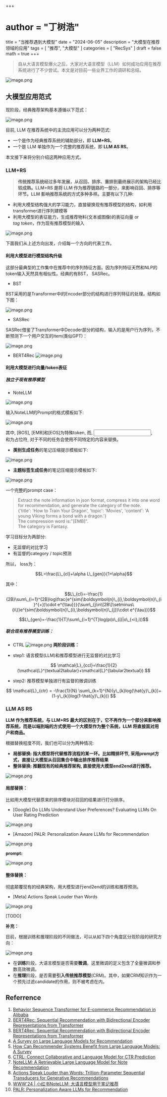 +++
# author = "丁树浩"
title = "当推荐遇到大模型"
date = "2024-06-05"
description = "大模型在推荐领域的应用"
tags = [
  "推荐",
  "大模型"
]
categories = [
  "RecSys"
]
draft = false
math = true
+++


> 自从大语言模型爆火之后，大家对大语言模型（LLM）如何成功应用在推荐系统进行了不少尝试。本文是对目前一些业界工作的调研和总结。

![image.png](../img/1_llm.png)

## 大模型应用范式

现阶段，经典推荐架构基本遵循以下范式：

![image.png](../img/1_1_llm.jpg)

目前, LLM 在推荐系统中的主流应用可以分为两种范式:

* 一个是作为经典推荐系统的辅助部分，即 **LLM+RS**。
* 一个是 LLM 单独作为一个完整的推荐系统，即 **LLM AS RS**。
    

本文接下来将分别介绍这两种应用方式。

### LLM+RS

> **传统推荐系统经过多年发展，从召回、排序、重排到最终展示的架构已经比较成熟。LLM+RS 是将 LLM 作为推荐链路的一部分，来影响召回、排序等环节。LLM 影响推荐系统的方式多种多样。主要有以下几种:**

* 利用大模型结构强大的学习能力，直接替换现有推荐模型的结构，如利用transformer进行序列建模等 
* 利用大模型的表征能力，生成推荐物料(文本或图像)的表征向量 or $tag\ token$，作为现有推荐模型的输入
    

![image.png](../img/2_llm.png)

下面我们从上述方向出发，介绍每一个方向的代表工作。

#### 利用大模型进行模型结构升级

这部分最典型的工作集中在推荐中的序列特征方面。因为序列特征天然和NLP的token输入天然具有相似性。经典的有BST， SASRec。

- BST

BST采用的是Transformer中的Encoder部分的结构进行序列特征的处理。结构如下图：

![image.png](../img/3_llm.png)

- SASRec 

SASRec借鉴了Transformer中Decoder部分的结构，输入的是用户行为序列，不断预测下一个用户交互的item(类似GPT)：

![image.png](../img/4_llm.png)

- BERT4Rec
![image.png](../img/5_llm.png)
#### 利用大模型进行向量/token表征

##### 独立于现有推荐模型

- NoteLLM

![image.png](../img/6_llm.png)

 输入NoteLLM的Prompt的格式模板如下:

![image.png](../img/7_llm.png)

其中, \[BOS\], \[EMB\]和\[EOS\]为特殊token, 而<Instruction>, <Input Note>, <Output Guidance>和<Output>为占位符, 对于不同的任务会使用不同特定的内容来替换。

- **类别生成任务**的笔记压缩提示模板如下:

![image.png](../img/8_llm.png)

-  **主题标签生成任务**的笔记压缩提示模板如下:

![image.png](../img/9_llm.png)



一个完整的prompt case：


> Extract the note information in json format, compress it into one word for recommendation, and generate the category of the note. \
> {'title': 'How to Train Your Dragon', 'topic': 'Movies', 'content': 'A young Viking forms a bond with a dragon.'} \
> The compression word is:"\[EMB\]". \
> The category is Fantasy.

学习目标分为两部分:

- 无监督的对比学习
- 有监督的category / topic预测

所以， loss为：

$$L=\frac{L\_{cl}+\alpha L\_{gen}}{1+\alpha}$$

其中：

$$L\_{cl}=-\frac{1}{2B}\sum\_{i=1}^{2B}log\frac{e^{sim(\boldsymbol{n}\_{i},\boldsymbol{n}\_{i}^{+})\cdot e^{\tau}}}{\sum\_{j\in\[2B\]\setminus\{i\}}e^{sim(\boldsymbol{n}\_{i},\boldsymbol{n}\_{j})\cdot e^{\tau}}}$$

$$L\_{gen}=-\frac{1}{T}\sum\_{i=1}^{T}log(p(o\_{i}|o\_{<i},i))$$

##### 联合现有推荐模型训练：

- CTRL
![image.png](../img/10_llm.jpeg)
**两阶段训练：**

- step1: 语言模型(LLM)和推荐模型进行无监督的对比学习

$$
\mathcal{L}_{ccl}=\frac{1}{2}(\mathcal{L}^{textual2tabular}+\mathcal{L}^{tabular2textual})
$$

- step2: 推荐模型单独进行有监督的微调训练

$$
\mathcal{L}_{ctr} = -\frac{1}{N} \sum\_{k=1}^{N}(y\_{k}log(\hat{y}\_{k})+(1-y\_{k})log(1-\hat{y}\_{k}))
$$

### LLM AS RS

**LLM 作为推荐系统，与 LLM+RS 最大的区别在于，它不再作为一个部分来影响推荐系统，而是以端到端的方式使用一个大模型作为整个系统，LLM 将直接面对用户和商品。**

根据替换程度不同，我们也可以分为两种情况:

- **局部替换: 指大模型将代替推荐流程的某一环。比如精排环节, 采用prompt方式，直接让大模型从召回集合中输出排序推荐结果**
- **整体替换: 推翻现有的经典推荐架构, 直接使用大模型end2end进行推荐。**
    

![image.png](../img/16_llm.png)

#### 局部替换：

比如用大模型代替原来的排序模块对召回的结果进行打分排序。

- \[Google\] Do LLMs Understand User Preferences? Evaluating LLMs On User Rating Prediction
    

![image.png](../img/11_llm.png)

- \[Amazon\] PALR: Personalization Aware LLMs for Recommendation
    

![image.png](../img/12_llm.png)


**prompt:**

![image.png](../img/13_llm.png)

#### 整体替换：

彻底颠覆现有的经典架构，用大模型进行end2end的训练和推荐预测。

- \[Meta\] Actions Speak Louder than Words 

![image.png](../img/14_llm.png)

[TODO]

**补充：**

目前，根据训练和推理阶段的不同做法，可以从如下四个角度区分现阶段的研究方向：

![image.png](../img/15_llm.png)


* 在**训练**阶段，大语言模型是否需要**微调**。这里微调的定义包含了全量微调和参数高效微调。
* 在**推理**阶段，是否需要**引入传统推荐模型**(CRM)。其中，如果CRM知识作为一个预先过滤candidate的作用，则不被考虑在内。
    

## Referrence

1. [Behavior Sequence Transformer for E-commerce Recommendation in Alibaba](https://arxiv.org/pdf/1905.06874)
2. [BERT4Rec: Sequential Recommendation with Bidirectional Encoder Representations from Transformer](https://arxiv.org/pdf/1904.06690)
3. [BERT4Rec: Sequential Recommendation with Bidirectional Encoder Representations from Transformer](https://arxiv.org/pdf/1904.06690) 
4. [A Survey on Large Language Models for Recommendation](https://arxiv.org/pdf/2305.19860) 
5. [How Can Recommender Systems Benefit from Large Language Models: A Survey](https://arxiv.org/pdf/2306.05817)
6. [CTRL: Connect Collaborative and Language Model for CTR Prediction](https://arxiv.org/pdf/2306.02841)
7. [NoteLLM: A Retrievable Large Language Model for Note Recommendation](https://arxiv.org/pdf/2403.01744)
8. [Actions Speak Louder than Words: Trillion-Parameter Sequential Transducers for Generative Recommendations](https://arxiv.org/pdf/2402.17152)
9. [WWW'24 | 小红书NoteLLM: 大语言模型用于笔记推荐](https://zhuanlan.zhihu.com/p/698568773)
10. [PALR: Personalization Aware LLMs for Recommendation](https://arxiv.org/pdf/2305.07622)